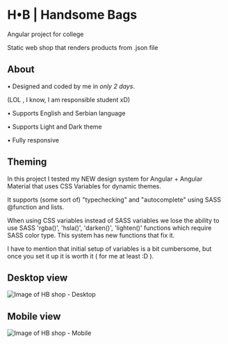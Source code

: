 # H•B | Handsome Bags 

Angular project for college

Static web shop that renders products from .json file

## About

• Designed and coded by me in *only 2 days*.

(LOL , I know, I am responsible student xD)


• Supports English and Serbian language


• Supports Light and Dark theme


• Fully responsive

## Theming

In this project I tested my NEW design system for Angular + Angular Material that uses CSS Variables for dynamic themes.


It supports (some sort of) "typechecking" and "autocomplete" using SASS @function and lists.

When using CSS variables instead of SASS variables we lose the ability to use SASS 'rgba()', 'hsla()', 'darken()', 'lighten()' functions which require SASS color type.
This system has new functions that fix it. 

I have to mention that initial setup of variables is a bit cumbersome, but once you set it up it is worth it ( for me at least :D ). 


## Desktop view
![Image of HB shop - Desktop](https://user-images.githubusercontent.com/37509700/95372116-6af17080-08db-11eb-98a0-6cce639de873.png)

## Mobile view
![Image of HB shop - Mobile](https://user-images.githubusercontent.com/37509700/95759113-9395b380-0ca9-11eb-9dcd-27b227ba1093.png)

